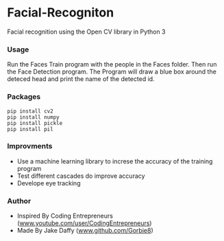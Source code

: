 # Facial-Recogniton
Facial recognition using the Open CV library in Python 3

### Usage
Run the Faces Train program with the people in the Faces folder. Then run the Face Detection program. The Program will draw a blue box around the deteced head and print the name of the detected id.

### Packages 
```
pip install cv2
pip install numpy
pip install pickle
pip install pil
```
### Improvments
- Use a machine learning library to increse the accuracy of the training program
- Test different cascades do improve accuracy
- Develope eye tracking 

### Author
- Inspired By Coding Entrepreneurs (www.youtube.com/user/CodingEntrepreneurs)
- Made By Jake Daffy (www.github.com/Gorbie8)
